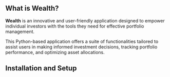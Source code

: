 ## What is Wealth?
**Wealth** is an innovative and user-friendly application designed to empower individual investors with the tools they need for effective portfolio management. 

This Python-based application offers a suite of functionalities tailored to assist users in making informed investment decisions, tracking portfolio performance, and optimizing asset allocations.

## Installation and Setup
